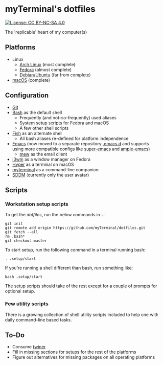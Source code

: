 # myTerminal's dotfiles

[![License: CC BY-NC-SA 4.0](https://licensebuttons.net/l/by-nc-sa/4.0/80x15.png)](https://creativecommons.org/licenses/by-nc-sa/4.0/)

The 'replicable' heart of my computer(s)

## Platforms

- Linux
  - [Arch Linux](https://www.archlinux.org) (most complete)
  - [Fedora](https://getfedora.org) (almost complete)
  - [Debian](https://www.debian.org)/[Ubuntu](https://ubuntu.com) (far from complete)
- [macOS](https://www.apple.com/macos) (complete)

## Configuration

- [Git](https://git-scm.com)
- [Bash](https://www.gnu.org/software/bash) as the default shell
    - Frequently (and not-so-frequently) used aliases
    - System setup scripts for Fedora and macOS
    - A few other shell scripts
- [Fish](https://fishshell.com) as an alternate shell
    - All bash aliases re-defined for platform independence
- [Emacs](https://www.gnu.org/software/emacs) (now moved to a separate repository [.emacs.d](https://github.com/myTerminal/.emacs.d) and supports using more compatible configs like [super-emacs](https://github.com/myTerminal/super-emacs) and [ample-emacs](https://github.com/myTerminal/ample-emacs))
    - [mew](https://www.mew.org) as the email client
- [i3wm](https://i3wm.org) as a window manager on Fedora
- [Hyper](https://hyper.is) as a terminal on macOS
- [myterminal](https://github.com/myTerminal/myterminal) as a command-line companion
- [SDDM](https://github.com/sddm/sddm) (currently only the user avatar)

## Scripts

### Workstation setup scripts

To get the *dotfiles*, run the below commands in `~`:

    git init
    git remote add origin https://github.com/myTerminal/dotfiles.git
    git fetch --all
    rm .bash*
    git checkout master

To start setup, run the following command in a terminal running bash:

    . .setup/start

If you're running a shell different than bash, run something like:

    bash .setup/start

The setup scripts should take of the rest except for a couple of prompts for optional setup.

### Few utility scripts

There is a growing collection of shell utility scripts included to help one with daily command-line based tasks.

## To-Do

- Consume [twiner](https://github.com/myTerminal/twiner)
- Fill in missing sections for setups for the rest of the platforms
- Figure out alternatives for missing packages on all operating platforms
